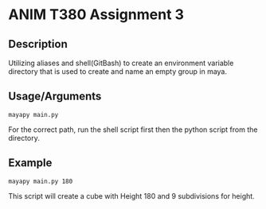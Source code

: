 # ANIM T380 Assignment 3


## Description
Utilizing aliases and shell(GitBash) to create an environment variable directory that is used to create and name an empty group in maya.

## Usage/Arguments
```
mayapy main.py
```
For the correct path, run the shell script first then the python script from the directory.

## Example

```
mayapy main.py 180
```
This script will create a cube with Height 180 and 9 subdivisions for height. 